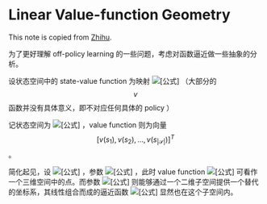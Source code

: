 # Linear Value-function Geometry

This note is copied from [Zhihu](https://zhuanlan.zhihu.com/p/54784178).

为了更好理解 off-policy learning 的一些问题，考虑对函数逼近做一些抽象的分析。

设状态空间中的 state-value function 为映射 ![\[&#x516C;&#x5F0F;\]](https://www.zhihu.com/equation?tex=v%3AS%5Cto+R) （大部分的$$v $$ 函数并没有具体意义，即不对应任何具体的 policy ） 

记状态空间为 ![\[&#x516C;&#x5F0F;\]](https://www.zhihu.com/equation?tex=%5Cmathcal+S%3D%5C%7Bs_1%2Cs_2%2C%5Cldots%2Cs_%7B%7C%5Cmathcal+S%7C%7D%5C%7D) ，value function 则为向量 $$\left[v\left(s_{1}\right), v\left(s_{2}\right), \ldots, v\left(s_{|\mathcal{S}|}\right)\right]^{T}$$  。

简化起见，设 ![\[&#x516C;&#x5F0F;\]](https://www.zhihu.com/equation?tex=%5Cmathcal+S%3D%5C%7Bs_1%2Cs_2%2Cs_3%5C%7D) ，参数 ![\[&#x516C;&#x5F0F;\]](https://www.zhihu.com/equation?tex=%5Cmathbf%7Bw%7D%3D%28w_1%2Cw_2%29%5ET) ，此时 value function ![\[&#x516C;&#x5F0F;\]](https://www.zhihu.com/equation?tex=%5Bv%28s_1%29%2Cv%28s_2%29%2Cv%28s_3%29%5D%5ET) 可看作一个三维空间中的点。而参数 ![\[&#x516C;&#x5F0F;\]](https://www.zhihu.com/equation?tex=%5Cmathbf%7Bw%7D) 则能够通过一个二维子空间提供一个替代的坐标系，其线性组合而成的逼近函数 ![\[&#x516C;&#x5F0F;\]](https://www.zhihu.com/equation?tex=v_%7B%5Cmathbf%7Bw%7D%7D) 显然也在这个子空间内。





